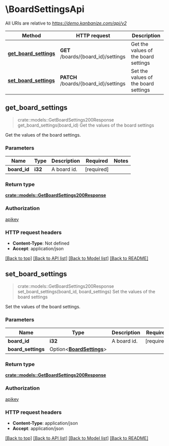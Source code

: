 # \BoardSettingsApi

All URIs are relative to *https://demo.kanbanize.com/api/v2*

Method | HTTP request | Description
------------- | ------------- | -------------
[**get_board_settings**](BoardSettingsApi.md#get_board_settings) | **GET** /boards/{board_id}/settings | Get the values of the board settings
[**set_board_settings**](BoardSettingsApi.md#set_board_settings) | **PATCH** /boards/{board_id}/settings | Set the values of the board settings



## get_board_settings

> crate::models::GetBoardSettings200Response get_board_settings(board_id)
Get the values of the board settings

Get the values of the board settings.

### Parameters


Name | Type | Description  | Required | Notes
------------- | ------------- | ------------- | ------------- | -------------
**board_id** | **i32** | A board id. | [required] |

### Return type

[**crate::models::GetBoardSettings200Response**](getBoardSettings_200_response.md)

### Authorization

[apikey](../README.md#apikey)

### HTTP request headers

- **Content-Type**: Not defined
- **Accept**: application/json

[[Back to top]](#) [[Back to API list]](../README.md#documentation-for-api-endpoints) [[Back to Model list]](../README.md#documentation-for-models) [[Back to README]](../README.md)


## set_board_settings

> crate::models::GetBoardSettings200Response set_board_settings(board_id, board_settings)
Set the values of the board settings

Set the values of the board settings.

### Parameters


Name | Type | Description  | Required | Notes
------------- | ------------- | ------------- | ------------- | -------------
**board_id** | **i32** | A board id. | [required] |
**board_settings** | Option<[**BoardSettings**](BoardSettings.md)> |  |  |

### Return type

[**crate::models::GetBoardSettings200Response**](getBoardSettings_200_response.md)

### Authorization

[apikey](../README.md#apikey)

### HTTP request headers

- **Content-Type**: application/json
- **Accept**: application/json

[[Back to top]](#) [[Back to API list]](../README.md#documentation-for-api-endpoints) [[Back to Model list]](../README.md#documentation-for-models) [[Back to README]](../README.md)

